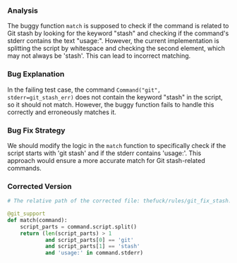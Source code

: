 ### Analysis
The buggy function `match` is supposed to check if the command is related to Git stash by looking for the keyword "stash" and checking if the command's stderr contains the text "usage:". However, the current implementation is splitting the script by whitespace and checking the second element, which may not always be 'stash'. This can lead to incorrect matching.

### Bug Explanation
In the failing test case, the command `Command("git", stderr=git_stash_err)` does not contain the keyword "stash" in the script, so it should not match. However, the buggy function fails to handle this correctly and erroneously matches it.

### Bug Fix Strategy
We should modify the logic in the `match` function to specifically check if the script starts with 'git stash' and if the stderr contains 'usage:'. This approach would ensure a more accurate match for Git stash-related commands.

### Corrected Version
```python
# The relative path of the corrected file: thefuck/rules/git_fix_stash.py

@git_support
def match(command):
    script_parts = command.script.split()
    return (len(script_parts) > 1
            and script_parts[0] == 'git'
            and script_parts[1] == 'stash'
            and 'usage:' in command.stderr)
```